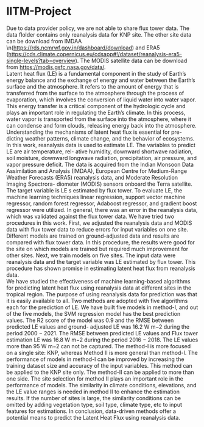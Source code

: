 # IITM-Project
Due to data provider policy, we are not able to share flux tower data. The data flolder contains only reanalysis data for KNP site. The other site data can be download from IMDAA \n(https://rds.ncmrwf.gov.in/dashboard/download) and ERA5 (https://cds.climate.copernicus.eu/cdsapp#!/dataset/reanalysis-era5-single-levels?tab=overview). The MODIS satellite data can be download from https://modis.gsfc.nasa.gov/data/.  
Latent heat flux (LE) is a fundamental component in the study of Earth’s energy balance
and the exchange of energy and water between the Earth’s surface and the atmosphere. It
refers to the amount of energy that is transferred from the surface to the atmosphere through
the process of evaporation, which involves the conversion of liquid water into water vapor.
This energy transfer is a critical component of the hydrologic cycle and plays an important
role in regulating the Earth’s climate. In this process, water vapor is transported from the
surface into the atmosphere, where it can condense and form clouds, releasing energy back
into the atmosphere. Understanding the mechanisms of latent heat flux is essential for pre-
dicting weather patterns, climate change, and the behavior of ecosystems. In this work,
reanalysis data is used to estimate LE. The variables to predict LE are air temperature, rel-
ative humidity, downward shortwave radiation, soil moisture, downward longwave radiation,
precipitation, air pressure, and vapor pressure deficit. The data is acquired from the Indian
Monsoon Data Assimilation and Analysis (IMDAA), European Centre for Medium-Range
Weather Forecasts (ERA5) reanalysis data, and Moderate Resolution Imaging Spectrora-
diometer (MODIS) sensors onboard the Terra satellite. The target variable is LE s estimated
by flux tower. To evaluate LE, the machine learning techniques linear regression, support
vector machine regressor, random forest regressor, Adaboost regressor, and gradient boost
regressor were utilized. In general, there was an error in the reanalysis data, which was
validated against the flux tower data. We have tried two procedures in this work. First,
we adjusted the reanalysis data and MODIS data with flux tower data to reduce errors for
input variables on one site. Different models are trained on ground-adjusted data and results
are compared with flux tower data. In this procedure, the results were good for the site on
which models are trained but required much improvement for other sites. Next, we train
models on five sites. The input data were reanalysis data and the target variable was LE
estimated by flux tower. This procedure has shown promise in estimating latent heat flux
from reanalysis data.  
We have studied the effectiveness of machine learning-based algorithms for predicting latent
heat flux using reanalysis data at different sites in the tropical region. The purpose of using
reanalysis data for prediction was that it is easily available to all. Two methods are adopted
with five algorithms each for the prediction of LE. We have built five models in method-I,
and out of the five models, the SVM regression model has the best prediction values. The
R2 score of the model was 0.9 and the RMSE between predicted LE values and ground-
adjusted LE was 16.2 W m−2 during the period 2000 − 2021. The RMSE between predicted
LE values and Flux tower estimation LE was 16.8 W m−2 during the period 2016 − 2018.
The LE values more than 95 W m−2 can not be captured. The method-I is more focused on
a single site: KNP, whereas Method II is more general than method-I. The performance of
models in method-I can be improved by increasing the training dataset size and accuracy
of the input variables. This method can be applied to the KNP site only. The method-II
can be applied to more than one side. The site selection for method II plays an important
role in the performance of models. The similarity in climate conditions, elevations, and the
LE value ranges is needed in method II to enhance the estimation results. If the number of
sites is large, the similarity conditions can be omitted by adding vegetation type, soil type,
climate type, etc to input features for estimations. In conclusion, data-driven methods offer
a potential means to predict the Latent Heat Flux using reanalysis data.


